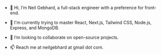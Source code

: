 - 👋 Hi, I’m Neil Gebhard, a full-stack engineer with a preference for front-end.

- 🌱 I'm currently trying to master React, Next.js, Tailwind CSS, Node.js, Express, and MongoDB.

- 💞️ I’m looking to collaborate on open-source projects.

- 📫 Reach me at neilgebhard at gmail dot com.

<!---
neilgebhard/neilgebhard is a ✨ special ✨ repository because its `README.md` (this file) appears on your GitHub profile.
You can click the Preview link to take a look at your changes.
--->
